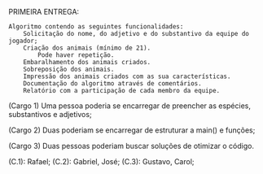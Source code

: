 PRIMEIRA ENTREGA:

    Algoritmo contendo as seguintes funcionalidades:
        Solicitação do nome, do adjetivo e do substantivo da equipe do jogador;
        Criação dos animais (mínimo de 21).
            Pode haver repetição.
        Embaralhamento dos animais criados.
        Sobreposição dos animais.
        Impressão dos animais criados com as sua características.
        Documentação do algoritmo através de comentários.
        Relatório com a participação de cada membro da equipe.
        

(Cargo 1) Uma pessoa poderia se encarregar de preencher as espécies, substantivos e adjetivos;

(Cargo 2) Duas poderiam se encarregar de estruturar a main() e funções;

(Cargo 3) Duas pessoas poderiam buscar soluções de otimizar o código.


(C.1): Rafael; 
(C.2): Gabriel, José; 
(C.3): Gustavo, Carol; 



